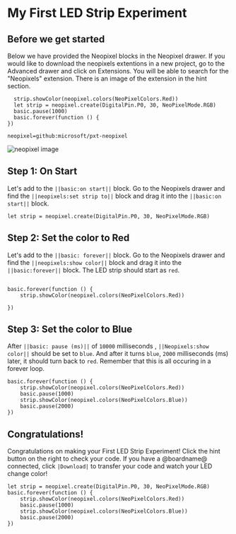 
# My First LED Strip Experiment

## Before we get started  
Below we have provided the Neopixel blocks in the Neopixel drawer. 
If you would like to download the neopixels extentions in a new project, 
go to the Advanced drawer and click on Extensions. You will be able to search for the "Neopixels" extension. 
There is an image of the extension in the hint section. 
```ghost
  strip.showColor(neopixel.colors(NeoPixelColors.Red))
  let strip = neopixel.create(DigitalPin.P0, 30, NeoPixelMode.RGB)
  basic.pause(1000)
  basic.forever(function () {
})
```
```package
neopixel=github:microsoft/pxt-neopixel
```

![neopixel image](https://user-images.githubusercontent.com/46551376/85745582-ceacb080-b6d3-11ea-96b2-48aca7aaf921.png)



## Step 1: On Start
Let's add to the ``||basic:on start||`` block. Go to the Neopixels drawer and find the 
``||neopixels:set strip to||`` block and drag it into the ``||basic:on start||`` block.

```blocks
let strip = neopixel.create(DigitalPin.P0, 30, NeoPixelMode.RGB)

```
## Step 2: Set the color to Red
Let's add to the ``||basic: forever||`` block. Go to the Neopixels drawer and find the 
``||neopixels:show color||`` block and drag it into the ``||basic:forever||`` block.
The LED strip should start as ``red``.
```blocks

basic.forever(function () {
    strip.showColor(neopixel.colors(NeoPixelColors.Red))

})
```

## Step 3: Set the color to Blue
After ``||basic: pause (ms)||`` of ``10000`` milliseconds , ``||Neopixels:show color||`` should be set to ``blue``. 
And after it turns ``blue``, ``2000`` milliseconds (ms) later, it should turn back to ``red``. 
Remember that this is all occuring in a forever loop.

```blocks
basic.forever(function () {
    strip.showColor(neopixel.colors(NeoPixelColors.Red))
    basic.pause(1000)
    strip.showColor(neopixel.colors(NeoPixelColors.Blue))
    basic.pause(2000)
})
```
## Congratulations!
Congratulations on making your First LED Strip Experiment!
Click the hint button on the right to check your code. 
If you have a @boardname@ connected, click ``|Download|`` to transfer your code and watch your LED change color!

```blocks
let strip = neopixel.create(DigitalPin.P0, 30, NeoPixelMode.RGB)
basic.forever(function () {
    strip.showColor(neopixel.colors(NeoPixelColors.Red))
    basic.pause(1000)
    strip.showColor(neopixel.colors(NeoPixelColors.Blue))
    basic.pause(2000)
})
```



